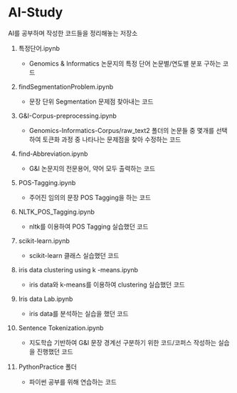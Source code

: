 # AI-Study

AI를 공부하며 작성한 코드들을 정리해놓는 저장소

1. 특정단어.ipynb
    - Genomics & Informatics 논문지의 특정 단어 논문별/연도별 분포 구하는 코드

2. findSegmentationProblem.ipynb
    - 문장 단위 Segmentation 문제점 찾아내는 코드

3. G&I-Corpus-preprocessing.ipynb
    - Genomics-Informatics-Corpus/raw_text2 폴더의 논문들 중 몇개를 선택하여 토큰화 과정 중 나타나는 문제점을 찾아 수정하는 코드

3. find-Abbreviation.ipynb
    - G&I 논문지의 전문용어, 약어 모두 출력하는 코드

4. POS-Tagging.ipynb
    - 주어진 임의의 문장 POS Tagging을 하는 코드

5. NLTK_POS_Tagging.ipynb
    - nltk를 이용하여 POS Tagging 실습했던 코드

5. scikit-learn.ipynb
    - scikit-learn 클래스 실습했던 코드

6. iris data clustering using k -means.ipynb
    - iris data와 k-means를 이용하여 clustering 실습했던 코드

7. Iris data Lab.ipynb
    - iris data를 분석하는 실습을 했던 코드

8. Sentence Tokenization.ipynb
    - 지도학습 기반하여 G&I 문장 경계선 구분하기 위한 코드/코퍼스 작성하는 실습을 진행했던 코드

9. PythonPractice 폴더
    - 파이썬 공부를 위해 연습하는 코드